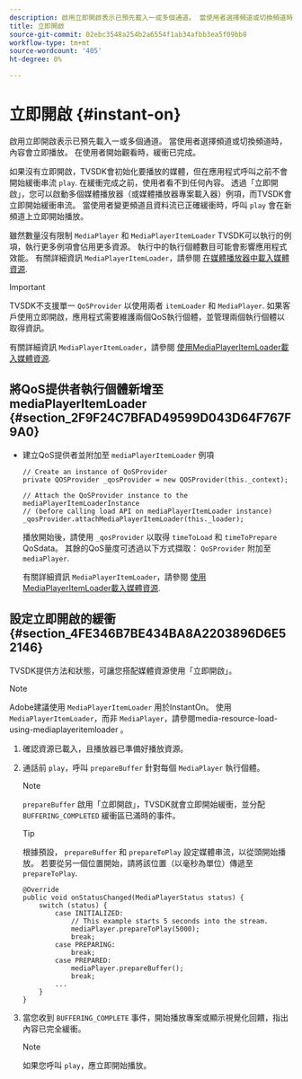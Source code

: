 ```yaml
---
description: 啟用立即開啟表示已預先載入一或多個通道。 當使用者選擇頻道或切換頻道時，內容會立即播放。 在使用者開始觀看時，緩衝已完成。
title: 立即開啟
source-git-commit: 02ebc3548a254b2a6554f1ab34afbb3ea5f09bb8
workflow-type: tm+mt
source-wordcount: '405'
ht-degree: 0%

---
```


# 立即開啟 {#instant-on}

啟用立即開啟表示已預先載入一或多個通道。 當使用者選擇頻道或切換頻道時，內容會立即播放。 在使用者開始觀看時，緩衝已完成。

如果沒有立即開啟，TVSDK會初始化要播放的媒體，但在應用程式呼叫之前不會開始緩衝串流 `play`. 在緩衝完成之前，使用者看不到任何內容。 透過「立即開啟」，您可以啟動多個媒體播放器（或媒體播放器專案載入器）例項，而TVSDK會立即開始緩衝串流。 當使用者變更頻道且資料流已正確緩衝時，呼叫 `play` 會在新頻道上立即開始播放。

雖然數量沒有限制 `MediaPlayer` 和 `MediaPlayerItemLoader` TVSDK可以執行的例項，執行更多例項會佔用更多資源。 執行中的執行個體數目可能會影響應用程式效能。 有關詳細資訊 `MediaPlayerItemLoader`，請參閱 [在媒體播放器中載入媒體資源](../../../tvsdk-2.7-for-android/content-playback-options/mediaplayer-initialize-for-video/t-psdk-android-2.7-media-resource-load.md).

>[!IMPORTANT]
>
>TVSDK不支援單一 `QoSProvider` 以使用兩者 `itemLoader` 和 `MediaPlayer`. 如果客戶使用立即開啟，應用程式需要維護兩個QoS執行個體，並管理兩個執行個體以取得資訊。

有關詳細資訊 `MediaPlayerItemLoader`，請參閱 [使用MediaPlayerItemLoader載入媒體資源](../../../tvsdk-2.7-for-android/content-playback-options/mediaplayer-initialize-for-video/t-psdk-android-2.7-media-resource-load-using-mediaplayeritemloader.md).

## 將QoS提供者執行個體新增至mediaPlayerItemLoader {#section_2F9F24C7BFAD49599D043D64F767F9A0}

* 建立QoS提供者並附加至 `mediaPlayerItemLoader` 例項

  ```
  // Create an instance of QoSProvider  
  private QOSProvider _qosProvider = new QOSProvider(this._context);  
  
  // Attach the QoSProvider instance to the mediaPlayerItemLoaderInstance  
  // (before calling load API on mediaPlayerItemLoader instance)  
  _qosProvider.attachMediaPlayerItemLoader(this._loader); 
  ```

  播放開始後，請使用 `_qosProvider` 以取得 `timeToLoad` 和 `timeToPrepare` QoSdata。 其餘的QoS量度可透過以下方式擷取： `QoSProvider` 附加至 `mediaPlayer`.

  有關詳細資訊 `MediaPlayerItemLoader`，請參閱 [使用MediaPlayerItemLoader載入媒體資源](../../../tvsdk-2.7-for-android/content-playback-options/mediaplayer-initialize-for-video/t-psdk-android-2.7-media-resource-load-using-mediaplayeritemloader.md#use-mediaplayeritemloader).

## 設定立即開啟的緩衝 {#section_4FE346B7BE434BA8A2203896D6E52146}

TVSDK提供方法和狀態，可讓您搭配媒體資源使用「立即開啟」。

>[!NOTE]
>
>Adobe建議使用 `MediaPlayerItemLoader` 用於InstantOn。 使用 `MediaPlayerItemLoader`，而非 `MediaPlayer`，請參閱media-resource-load-using-mediaplayeritemloader 。

1. 確認資源已載入，且播放器已準備好播放資源。
1. 通話前 `play`，呼叫 `prepareBuffer` 針對每個 `MediaPlayer` 執行個體。

   >[!NOTE]
   >
   >`prepareBuffer` 啟用「立即開啟」，TVSDK就會立即開始緩衝，並分配 `BUFFERING_COMPLETED` 緩衝區已滿時的事件。

   >[!TIP]
   >
   >根據預設， `prepareBuffer` 和 `prepareToPlay` 設定媒體串流，以從頭開始播放。 若要從另一個位置開始，請將該位置（以毫秒為單位）傳遞至 `prepareToPlay`.

   ```
   @Override 
   public void onStatusChanged(MediaPlayerStatus status) { 
       switch (status) { 
           case INITIALIZED: 
               // This example starts 5 seconds into the stream. 
               mediaPlayer.prepareToPlay(5000); 
               break; 
           case PREPARING: 
               break; 
           case PREPARED: 
               mediaPlayer.prepareBuffer(); 
               break; 
           ... 
       } 
   }
   ```

1. 當您收到 `BUFFERING_COMPLETE` 事件，開始播放專案或顯示視覺化回饋，指出內容已完全緩衝。

   >[!NOTE]
   >
   >如果您呼叫 `play`，應立即開始播放。

